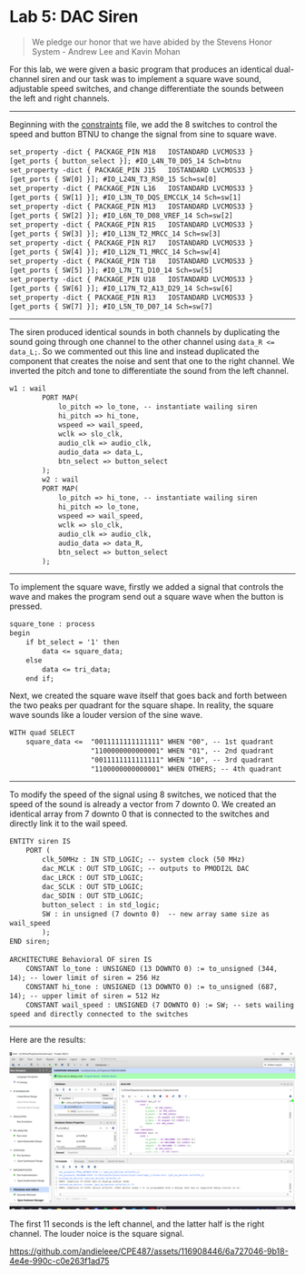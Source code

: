 # Lab 5: DAC Siren

> We pledge our honor that we have abided by the Stevens Honor System - Andrew Lee and Kavin Mohan

For this lab, we were given a basic program that produces an identical dual-channel siren and our task was to implement a square wave sound, adjustable speed switches, and change differentiate the sounds between the left and right channels.

---
Beginning with the [constraints](https://github.com/andieleee/CPE487/blob/main/Lab5/siren.xdc) file, we add the 8 switches to control the speed and button BTNU to change the signal from sine to square wave.
```
set_property -dict { PACKAGE_PIN M18   IOSTANDARD LVCMOS33 } [get_ports { button_select }]; #IO_L4N_T0_D05_14 Sch=btnu
set_property -dict { PACKAGE_PIN J15   IOSTANDARD LVCMOS33 } [get_ports { SW[0] }]; #IO_L24N_T3_RS0_15 Sch=sw[0]
set_property -dict { PACKAGE_PIN L16   IOSTANDARD LVCMOS33 } [get_ports { SW[1] }]; #IO_L3N_T0_DQS_EMCCLK_14 Sch=sw[1]
set_property -dict { PACKAGE_PIN M13   IOSTANDARD LVCMOS33 } [get_ports { SW[2] }]; #IO_L6N_T0_D08_VREF_14 Sch=sw[2]
set_property -dict { PACKAGE_PIN R15   IOSTANDARD LVCMOS33 } [get_ports { SW[3] }]; #IO_L13N_T2_MRCC_14 Sch=sw[3]
set_property -dict { PACKAGE_PIN R17   IOSTANDARD LVCMOS33 } [get_ports { SW[4] }]; #IO_L12N_T1_MRCC_14 Sch=sw[4]
set_property -dict { PACKAGE_PIN T18   IOSTANDARD LVCMOS33 } [get_ports { SW[5] }]; #IO_L7N_T1_D10_14 Sch=sw[5]
set_property -dict { PACKAGE_PIN U18   IOSTANDARD LVCMOS33 } [get_ports { SW[6] }]; #IO_L17N_T2_A13_D29_14 Sch=sw[6]
set_property -dict { PACKAGE_PIN R13   IOSTANDARD LVCMOS33 } [get_ports { SW[7] }]; #IO_L5N_T0_D07_14 Sch=sw[7]
```

---
The siren produced identical sounds in both channels by duplicating the sound going through one channel to the other channel using `data_R <= data_L;`. So we commented out this line and instead duplicated the component that creates the noise and sent that one to the right channel. We inverted the pitch and tone to differentiate the sound from the left channel.
```
w1 : wail
		PORT MAP(
			lo_pitch => lo_tone, -- instantiate wailing siren
			hi_pitch => hi_tone, 
			wspeed => wail_speed, 
			wclk => slo_clk, 
			audio_clk => audio_clk, 
			audio_data => data_L,
			btn_select => button_select
		);
		w2 : wail
		PORT MAP(
			lo_pitch => hi_tone, -- instantiate wailing siren
			hi_pitch => lo_tone, 
			wspeed => wail_speed, 
			wclk => slo_clk, 
			audio_clk => audio_clk, 
			audio_data => data_R,
			btn_select => button_select
		);
```

---
To implement the square wave, firstly we added a signal that controls the wave and makes the program send out a square wave when the button is pressed.
```
square_tone : process
begin
    if bt_select = '1' then
        data <= square_data;
    else
        data <= tri_data;
    end if;
```
Next, we created the square wave itself that goes back and forth between the two peaks per quadrant for the square shape. In reality, the square wave sounds like a louder version of the sine wave.
```
WITH quad SELECT
	square_data <=  "0011111111111111" WHEN "00", -- 1st quadrant
	                "1100000000000001" WHEN "01", -- 2nd quadrant
	                "0011111111111111" WHEN "10", -- 3rd quadrant
	                "1100000000000001" WHEN OTHERS; -- 4th quadrant
```

---
To modify the speed of the signal using 8 switches, we noticed that the speed of the sound is already a vector from 7 downto 0. We created an identical array from 7 downto 0 that is connected to the switches and directly link it to the wail speed.
```
ENTITY siren IS
	PORT (
		clk_50MHz : IN STD_LOGIC; -- system clock (50 MHz)
		dac_MCLK : OUT STD_LOGIC; -- outputs to PMODI2L DAC
		dac_LRCK : OUT STD_LOGIC;
		dac_SCLK : OUT STD_LOGIC;
		dac_SDIN : OUT STD_LOGIC;
		button_select : in std_logic;
		SW : in unsigned (7 downto 0)  -- new array same size as wail_speed
		);
END siren;

ARCHITECTURE Behavioral OF siren IS
	CONSTANT lo_tone : UNSIGNED (13 DOWNTO 0) := to_unsigned (344, 14); -- lower limit of siren = 256 Hz
	CONSTANT hi_tone : UNSIGNED (13 DOWNTO 0) := to_unsigned (687, 14); -- upper limit of siren = 512 Hz
	CONSTANT wail_speed : UNSIGNED (7 DOWNTO 0) := SW; -- sets wailing speed and directly connected to the switches
```

---
Here are the results:

![](/Lab5/upload5.png)

The first 11 seconds is the left channel, and the latter half is the right channel. The louder noice is the square signal.

https://github.com/andieleee/CPE487/assets/116908446/6a727046-9b18-4e4e-990c-c0e263f1ad75


